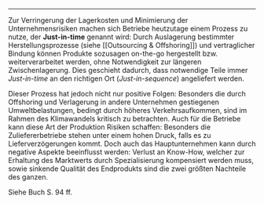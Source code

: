 ***

Zur Verringerung der Lagerkosten und Minimierung der Unternehmensrisiken machen sich Betriebe heutzutage einem Prozess zu nutze, der **Just-in-time** genannt wird: Durch Auslagerung bestimmter Herstellungsprozesse (siehe [[Outsourcing & Offshoring]]) und vertraglicher Bindung können Produkte sozusagen on-the-go hergestellt bzw. weiterverarbeitet werden, ohne Notwendigkeit zur längeren Zwischenlagerung. Dies geschieht dadurch, dass notwendige Teile immer *Just-in-time* an den richtigen Ort (*Just-in-sequence*) angeliefert werden.

Dieser Prozess hat jedoch nicht nur positive Folgen: Besonders die durch Offshoring und Verlagerung in andere Unternehmen gestiegenen Umweltbelastungen, bedingt durch höheres Verkehrsaufkommen, sind im Rahmen des Klimawandels kritisch zu betrachten.
Auch für die Betriebe kann diese Art der Produktion Risiken schaffen: Besonders die Zuliefererbetriebe stehen unter einem hohen Druck, falls es zu Lieferverzögerungen kommt.
Doch auch das Hauptunternehmen kann durch negative Aspekte beeinflusst werden: Verlust an Know-How, welcher zur Erhaltung des Marktwerts durch Spezialisierung kompensiert werden muss, sowie sinkende Qualität des Endprodukts sind die zwei größten Nachteile des ganzen.

Siehe Buch S. 94 ff.